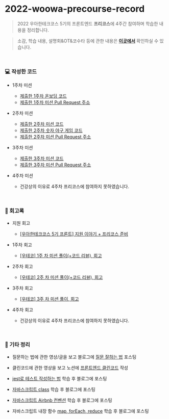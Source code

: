 # 2022-woowa-precourse-record
>2022 우아한테크코스 5기의 프론트엔드 **프리코스**에 4주간 참여하며 학습한 내용을 정리합니다. 


>소감, 학습 내용, 설명회&OT&코수타 등에 관한 내용은 **<a href='https://faceted-dash-136.notion.site/5-4c2632201c444fdfbbcb263fa6af305b'>이곳에서</a>** 확인하실 수 있습니다.

<br>

### 💻 작성한 코드
- 1주차 미션
  - <a href='https://github.com/biyamn/5th-woowa-precourse-record/tree/main/1%EC%A3%BC%20%EC%B0%A8%20-%20%EC%98%A8%EB%B3%B4%EB%94%A9%20%EB%AF%B8%EC%85%98(10.26%20-%2011.1)'>제출한 1주차 온보딩 코드</a>
  - <a href='https://github.com/woowacourse-precourse/javascript-onboarding/pull/207'>제출한 1주차 미션 Pull Request 주소</a>

- 2주차 미션
  - <a href='https://github.com/biyamn/5th-woowa-precourse-record'>제출한 2주차 미션 코드</a>
  - <a href='https://github.com/biyamn/5th-woowa-precourse-record/tree/main/2%EC%A3%BC%20%EC%B0%A8%20-%20%EC%88%AB%EC%9E%90%20%EC%95%BC%EA%B5%AC%20%EA%B2%8C%EC%9E%84(11.2%20-%2011.8)'>제출한 2주차 숫자 야구 게임 코드</a>
  - <a href='https://github.com/woowacourse-precourse/javascript-baseball/pull/311'>제출한 2주차 미션 Pull Request 주소</a>

- 3주차 미션
  - <a href='https://github.com/biyamn/5th-woowa-precourse-record/tree/main/3%EC%A3%BC%20%EC%B0%A8%20-%20%EB%A1%9C%EB%98%90%20%EA%B2%8C%EC%9E%84(11.9%20-%2011.15)'>제출한 3주차 미션 코드</a>
  - <a href='https://github.com/woowacourse-precourse/javascript-lotto/pull/417'>제출한 3주차 미션 Pull Request 주소</a>

- 4주차 미션
  - 건강상의 이유로 4주차 프리코스에 참여하지 못하였습니다.
<br>

### 📜 회고록
- 지원 회고 
  - <a href='https://velog.io/@hamham/%EC%9A%B0%EC%95%84%ED%95%9C%ED%85%8C%ED%81%AC%EC%BD%94%EC%8A%A4-5%EA%B8%B0-%ED%94%84%EB%A1%A0%ED%8A%B8-%EC%A7%80%EC%9B%90-%EC%9D%B4%EC%95%BC%EA%B8%B0-%ED%94%84%EB%A6%AC%EC%BD%94%EC%8A%A4-%EC%A4%80%EB%B9%84'>[우아한테크코스 5기 프론트] 지원 이야기 + 프리코스 준비</a>

- 1주차 회고
  - <a href='https://velog.io/@hamham/%EC%9A%B0%ED%85%8C%EC%BD%94-1%EC%A3%BC%EC%B0%A8-%EB%AF%B8%EC%85%98-%ED%9B%84%EA%B8%B0'>[우테코] 1주 차 미션 풀이(+코드 리뷰), 회고</a>
- 2주차 회고
  - <a href='https://velog.io/@hamham/%EC%9A%B0%ED%85%8C%EC%BD%94-2%EC%A3%BC-%EC%B0%A8-%EB%AF%B8%EC%85%98-%ED%92%80%EC%9D%B4%EC%BD%94%EB%93%9C-%EB%A6%AC%EB%B7%B0-%ED%9A%8C%EA%B3%A0'>[우테코] 2주 차 미션 풀이(+코드 리뷰), 회고</a>
- 3주차 회고
  - <a href='https://velog.io/@hamham/%EC%9A%B0%ED%85%8C%EC%BD%94-3%EC%A3%BC-%EC%B0%A8-%EB%AF%B8%EC%85%98-%ED%92%80%EC%9D%B4-%ED%9A%8C%EA%B3%A0'>[우테코] 3주 차 미션 풀이, 회고</a>
- 4주차 회고
  - 건강상의 이유로 4주차 프리코스에 참여하지 못하였습니다.
<br>

### 🔎 기타 정리
- 질문하는 법에 관한 영상/글을 보고 블로그에 <a href='https://velog.io/@hamham/%EC%A7%88%EB%AC%B8-%EC%9E%98%ED%95%98%EB%8A%94-%EB%B2%95'>질문 잘하는 법</a> 포스팅

- 클린코드에 관한 영상을 보고 노션에 <a href='https://faceted-dash-136.notion.site/936811d027c24477be36970a5c608af5'>프론트엔드 클린코드</a> 작성

- <a href='https://velog.io/@hamham/jest%EB%A1%9C-%ED%85%8C%EC%8A%A4%ED%8A%B8-%ED%95%98%EB%8A%94-%EB%B2%95'>jest로 테스트 작성하는 법</a> 학습 후 블로그에 포스팅

- <a href='https://velog.io/@hamham/%EC%9E%90%EB%B0%94%EC%8A%A4%ED%81%AC%EB%A6%BD%ED%8A%B8-class%ED%81%B4%EB%9E%98%EC%8A%A4%EC%97%90-%EB%8C%80%ED%95%B4-%EC%95%8C%EC%95%84%EB%B3%B4%EC%9E%90'>자바스크립트 class</a> 학습 후 블로그에 포스팅

- <a href='https://velog.io/@hamham/Airbnb-JavaScript-%EC%BB%A8%EB%B2%A4%EC%85%98-%EC%A0%95%EB%A6%AC'>자바스크립트 Airbnb 컨벤션</a> 학습 후 블로그에 포스팅

- 자바스크립트 내장 함수 <a href='https://velog.io/@hamham/%EC%9E%90%EB%B0%94%EC%8A%A4%ED%81%AC%EB%A6%BD%ED%8A%B8-map-forEach-reduce'>map, forEach, reduce</a> 학습 후 블로그에 포스팅

